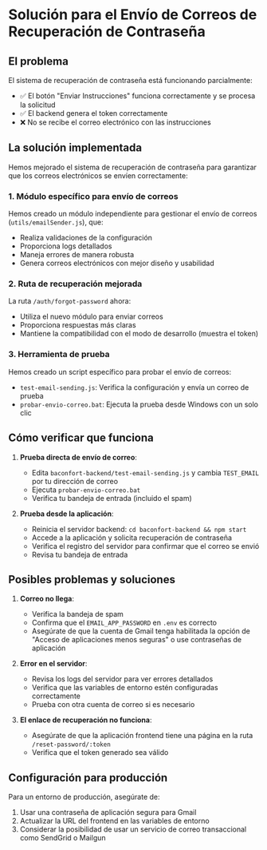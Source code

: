 # Solución para el Envío de Correos de Recuperación de Contraseña

## El problema
El sistema de recuperación de contraseña está funcionando parcialmente:
- ✅ El botón "Enviar Instrucciones" funciona correctamente y se procesa la solicitud
- ✅ El backend genera el token correctamente
- ❌ No se recibe el correo electrónico con las instrucciones

## La solución implementada

Hemos mejorado el sistema de recuperación de contraseña para garantizar que los correos electrónicos se envíen correctamente:

### 1. Módulo específico para envío de correos

Hemos creado un módulo independiente para gestionar el envío de correos (`utils/emailSender.js`), que:
- Realiza validaciones de la configuración
- Proporciona logs detallados
- Maneja errores de manera robusta
- Genera correos electrónicos con mejor diseño y usabilidad

### 2. Ruta de recuperación mejorada

La ruta `/auth/forgot-password` ahora:
- Utiliza el nuevo módulo para enviar correos
- Proporciona respuestas más claras
- Mantiene la compatibilidad con el modo de desarrollo (muestra el token)

### 3. Herramienta de prueba

Hemos creado un script específico para probar el envío de correos:
- `test-email-sending.js`: Verifica la configuración y envía un correo de prueba
- `probar-envio-correo.bat`: Ejecuta la prueba desde Windows con un solo clic

## Cómo verificar que funciona

1. **Prueba directa de envío de correo**:
   - Edita `baconfort-backend/test-email-sending.js` y cambia `TEST_EMAIL` por tu dirección de correo
   - Ejecuta `probar-envio-correo.bat`
   - Verifica tu bandeja de entrada (incluido el spam)

2. **Prueba desde la aplicación**:
   - Reinicia el servidor backend: `cd baconfort-backend && npm start`
   - Accede a la aplicación y solicita recuperación de contraseña
   - Verifica el registro del servidor para confirmar que el correo se envió
   - Revisa tu bandeja de entrada

## Posibles problemas y soluciones

1. **Correo no llega**:
   - Verifica la bandeja de spam
   - Confirma que el `EMAIL_APP_PASSWORD` en `.env` es correcto
   - Asegúrate de que la cuenta de Gmail tenga habilitada la opción de "Acceso de aplicaciones menos seguras" o use contraseñas de aplicación

2. **Error en el servidor**:
   - Revisa los logs del servidor para ver errores detallados
   - Verifica que las variables de entorno estén configuradas correctamente
   - Prueba con otra cuenta de correo si es necesario

3. **El enlace de recuperación no funciona**:
   - Asegúrate de que la aplicación frontend tiene una página en la ruta `/reset-password/:token`
   - Verifica que el token generado sea válido

## Configuración para producción

Para un entorno de producción, asegúrate de:
1. Usar una contraseña de aplicación segura para Gmail
2. Actualizar la URL del frontend en las variables de entorno
3. Considerar la posibilidad de usar un servicio de correo transaccional como SendGrid o Mailgun
